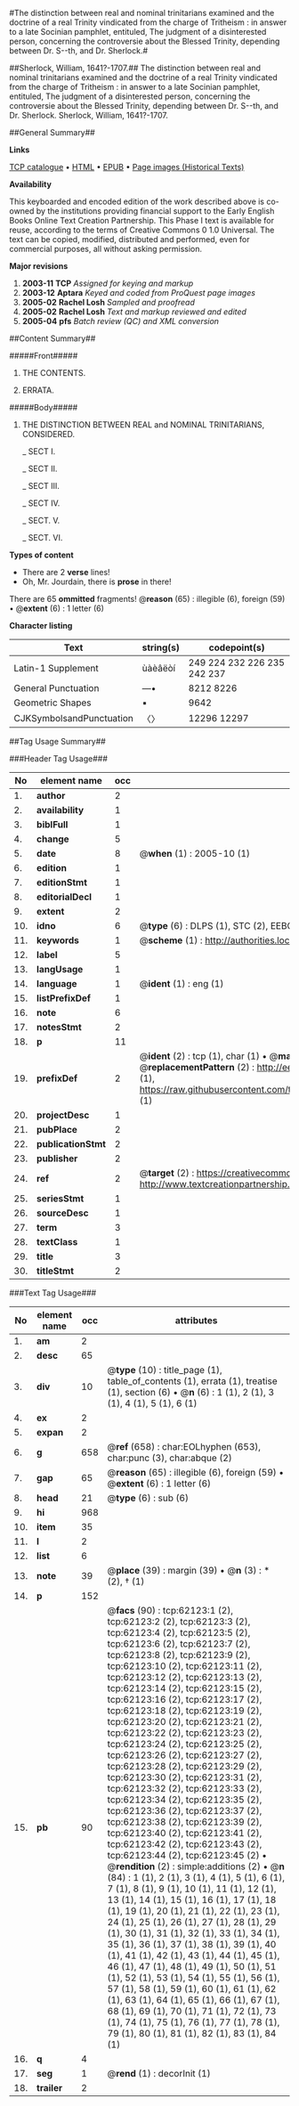 #The distinction between real and nominal trinitarians examined and the doctrine of a real Trinity vindicated from the charge of Tritheism : in answer to a late Socinian pamphlet, entituled, The judgment of a disinterested person, concerning the controversie about the Blessed Trinity, depending between Dr. S--th, and Dr. Sherlock.#

##Sherlock, William, 1641?-1707.##
The distinction between real and nominal trinitarians examined and the doctrine of a real Trinity vindicated from the charge of Tritheism : in answer to a late Socinian pamphlet, entituled, The judgment of a disinterested person, concerning the controversie about the Blessed Trinity, depending between Dr. S--th, and Dr. Sherlock.
Sherlock, William, 1641?-1707.

##General Summary##

**Links**

[TCP catalogue](http://www.ota.ox.ac.uk/tcp/)  • 
[HTML](http://tei.it.ox.ac.uk/tcp/Texts-HTML/free/A59/A59822.html)  • 
[EPUB](http://tei.it.ox.ac.uk/tcp/Texts-EPUB/free/A59/A59822.epub) • 
[Page images (Historical Texts)](https://data.historicaltexts.jisc.ac.uk/view?pubId=eebo-12442486e&pageId=eebo-12442486e-62123-1)

**Availability**

This keyboarded and encoded edition of the
	       work described above is co-owned by the institutions
	       providing financial support to the Early English Books
	       Online Text Creation Partnership. This Phase I text is
	       available for reuse, according to the terms of Creative
	       Commons 0 1.0 Universal. The text can be copied,
	       modified, distributed and performed, even for
	       commercial purposes, all without asking permission.

**Major revisions**

1. __2003-11__ __TCP__ *Assigned for keying and markup*
1. __2003-12__ __Aptara__ *Keyed and coded from ProQuest page images*
1. __2005-02__ __Rachel Losh__ *Sampled and proofread*
1. __2005-02__ __Rachel Losh__ *Text and markup reviewed and edited*
1. __2005-04__ __pfs__ *Batch review (QC) and XML conversion*

##Content Summary##

#####Front#####

1. THE
CONTENTS.

1. ERRATA.

#####Body#####

1. THE
DISTINCTION
BETWEEN
REAL and NOMINAL
TRINITARIANS,
CONSIDERED.

    _ SECT I.

    _ SECT II.

    _ SECT III.

    _ SECT IV.

    _ SECT. V.

    _ SECT. VI.

**Types of content**

  * There are 2 **verse** lines!
  * Oh, Mr. Jourdain, there is **prose** in there!

There are 65 **ommitted** fragments! 
 @__reason__ (65) : illegible (6), foreign (59)  •  @__extent__ (6) : 1 letter (6)

**Character listing**


|Text|string(s)|codepoint(s)|
|---|---|---|
|Latin-1 Supplement|ùàèâëòí|249 224 232 226 235 242 237|
|General Punctuation|—•|8212 8226|
|Geometric Shapes|▪|9642|
|CJKSymbolsandPunctuation|〈〉|12296 12297|

##Tag Usage Summary##

###Header Tag Usage###

|No|element name|occ|attributes|
|---|---|---|---|
|1.|__author__|2||
|2.|__availability__|1||
|3.|__biblFull__|1||
|4.|__change__|5||
|5.|__date__|8| @__when__ (1) : 2005-10 (1)|
|6.|__edition__|1||
|7.|__editionStmt__|1||
|8.|__editorialDecl__|1||
|9.|__extent__|2||
|10.|__idno__|6| @__type__ (6) : DLPS (1), STC (2), EEBO-CITATION (1), OCLC (1), VID (1)|
|11.|__keywords__|1| @__scheme__ (1) : http://authorities.loc.gov/ (1)|
|12.|__label__|5||
|13.|__langUsage__|1||
|14.|__language__|1| @__ident__ (1) : eng (1)|
|15.|__listPrefixDef__|1||
|16.|__note__|6||
|17.|__notesStmt__|2||
|18.|__p__|11||
|19.|__prefixDef__|2| @__ident__ (2) : tcp (1), char (1)  •  @__matchPattern__ (2) : ([0-9\-]+):([0-9IVX]+) (1), (.+) (1)  •  @__replacementPattern__ (2) : http://eebo.chadwyck.com/downloadtiff?vid=$1&page=$2 (1), https://raw.githubusercontent.com/textcreationpartnership/Texts/master/tcpchars.xml#$1 (1)|
|20.|__projectDesc__|1||
|21.|__pubPlace__|2||
|22.|__publicationStmt__|2||
|23.|__publisher__|2||
|24.|__ref__|2| @__target__ (2) : https://creativecommons.org/publicdomain/zero/1.0/ (1), http://www.textcreationpartnership.org/docs/. (1)|
|25.|__seriesStmt__|1||
|26.|__sourceDesc__|1||
|27.|__term__|3||
|28.|__textClass__|1||
|29.|__title__|3||
|30.|__titleStmt__|2||


###Text Tag Usage###

|No|element name|occ|attributes|
|---|---|---|---|
|1.|__am__|2||
|2.|__desc__|65||
|3.|__div__|10| @__type__ (10) : title_page (1), table_of_contents (1), errata (1), treatise (1), section (6)  •  @__n__ (6) : 1 (1), 2 (1), 3 (1), 4 (1), 5 (1), 6 (1)|
|4.|__ex__|2||
|5.|__expan__|2||
|6.|__g__|658| @__ref__ (658) : char:EOLhyphen (653), char:punc (3), char:abque (2)|
|7.|__gap__|65| @__reason__ (65) : illegible (6), foreign (59)  •  @__extent__ (6) : 1 letter (6)|
|8.|__head__|21| @__type__ (6) : sub (6)|
|9.|__hi__|968||
|10.|__item__|35||
|11.|__l__|2||
|12.|__list__|6||
|13.|__note__|39| @__place__ (39) : margin (39)  •  @__n__ (3) : * (2), † (1)|
|14.|__p__|152||
|15.|__pb__|90| @__facs__ (90) : tcp:62123:1 (2), tcp:62123:2 (2), tcp:62123:3 (2), tcp:62123:4 (2), tcp:62123:5 (2), tcp:62123:6 (2), tcp:62123:7 (2), tcp:62123:8 (2), tcp:62123:9 (2), tcp:62123:10 (2), tcp:62123:11 (2), tcp:62123:12 (2), tcp:62123:13 (2), tcp:62123:14 (2), tcp:62123:15 (2), tcp:62123:16 (2), tcp:62123:17 (2), tcp:62123:18 (2), tcp:62123:19 (2), tcp:62123:20 (2), tcp:62123:21 (2), tcp:62123:22 (2), tcp:62123:23 (2), tcp:62123:24 (2), tcp:62123:25 (2), tcp:62123:26 (2), tcp:62123:27 (2), tcp:62123:28 (2), tcp:62123:29 (2), tcp:62123:30 (2), tcp:62123:31 (2), tcp:62123:32 (2), tcp:62123:33 (2), tcp:62123:34 (2), tcp:62123:35 (2), tcp:62123:36 (2), tcp:62123:37 (2), tcp:62123:38 (2), tcp:62123:39 (2), tcp:62123:40 (2), tcp:62123:41 (2), tcp:62123:42 (2), tcp:62123:43 (2), tcp:62123:44 (2), tcp:62123:45 (2)  •  @__rendition__ (2) : simple:additions (2)  •  @__n__ (84) : 1 (1), 2 (1), 3 (1), 4 (1), 5 (1), 6 (1), 7 (1), 8 (1), 9 (1), 10 (1), 11 (1), 12 (1), 13 (1), 14 (1), 15 (1), 16 (1), 17 (1), 18 (1), 19 (1), 20 (1), 21 (1), 22 (1), 23 (1), 24 (1), 25 (1), 26 (1), 27 (1), 28 (1), 29 (1), 30 (1), 31 (1), 32 (1), 33 (1), 34 (1), 35 (1), 36 (1), 37 (1), 38 (1), 39 (1), 40 (1), 41 (1), 42 (1), 43 (1), 44 (1), 45 (1), 46 (1), 47 (1), 48 (1), 49 (1), 50 (1), 51 (1), 52 (1), 53 (1), 54 (1), 55 (1), 56 (1), 57 (1), 58 (1), 59 (1), 60 (1), 61 (1), 62 (1), 63 (1), 64 (1), 65 (1), 66 (1), 67 (1), 68 (1), 69 (1), 70 (1), 71 (1), 72 (1), 73 (1), 74 (1), 75 (1), 76 (1), 77 (1), 78 (1), 79 (1), 80 (1), 81 (1), 82 (1), 83 (1), 84 (1)|
|16.|__q__|4||
|17.|__seg__|1| @__rend__ (1) : decorInit (1)|
|18.|__trailer__|2||
